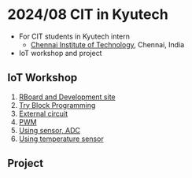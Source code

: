 # 2024/08 CIT in Kyutech

- For CIT students in Kyutech intern
    - [Chennai Institute of Technology](https://www.citchennai.edu.in/), Chennai, India
- IoT workshop and project

## IoT Workshop

1. [RBoard and Development site](./setup.md)
1. [Try Block Programming](./1st_program.md)
1. [External circuit](./2nd_circuit.md)
1. [PWM](./3rd_pwm.md)
1. [Using sensor, ADC](./4th_sensor.md)
1. [Using temperature sensor](./5th_sensor.md)

## Project

